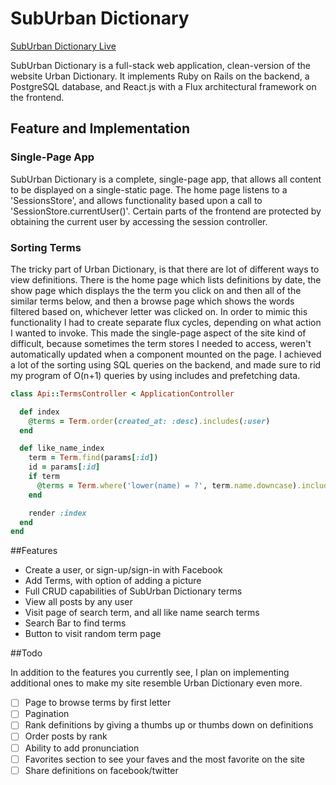 # SubUrban Dictionary

[SubUrban Dictionary Live][heroku]

[heroku]: http://suburbandictionary.herokuapp.com

SubUrban Dictionary is a full-stack web application, clean-version of the website Urban Dictionary. It implements Ruby on Rails on the backend, a PostgreSQL database, and React.js with a Flux architectural framework on the frontend.

## Feature and Implementation

### Single-Page App
SubUrban Dictionary is a complete, single-page app, that allows all content to be displayed on a single-static page. The home page listens to a 'SessionsStore', and allows functionality based upon a call to 'SessionStore.currentUser()'. Certain parts of the frontend are protected by obtaining the current user by accessing the session controller.

### Sorting Terms
The tricky part of Urban Dictionary, is that there are lot of different ways to view definitions.
There is the home page which lists definitions by date, the show page which displays the
the term you click on and then all of the similar terms below, and then a browse page which shows the
words filtered based on, whichever letter was clicked on. In order to mimic this functionality
I had to create separate flux cycles, depending on what action I wanted to invoke. This
made the single-page aspect of the site kind of difficult, because sometimes the
term stores I needed to access, weren't automatically updated when a component mounted on the page.
I achieved a lot of the sorting using SQL queries on the backend, and made sure to rid my program of
O(n+1) queries by using includes and prefetching data.

```ruby
class Api::TermsController < ApplicationController

  def index
    @terms = Term.order(created_at: :desc).includes(:user)
  end

  def like_name_index
    term = Term.find(params[:id])
    id = params[:id]
    if term
      @terms = Term.where('lower(name) = ?', term.name.downcase).includes(:user)
    end

    render :index
  end
end
```

##Features

* Create a user, or sign-up/sign-in with Facebook
* Add Terms, with option of adding a picture
* Full CRUD capabilities of SubUrban Dictionary terms
* View all posts by any user
* Visit page of search term, and all like name search terms
* Search Bar to find terms
* Button to visit random term page


##Todo

In addition to the features you currently see, I plan on implementing additional
ones to make my site resemble Urban Dictionary even more.

- [ ] Page to browse terms by first letter
- [ ] Pagination
- [ ] Rank definitions by giving a thumbs up or thumbs down on definitions
- [ ] Order posts by rank
- [ ] Ability to add pronunciation
- [ ] Favorites section to see your faves and the most favorite on the site
- [ ] Share definitions on facebook/twitter
